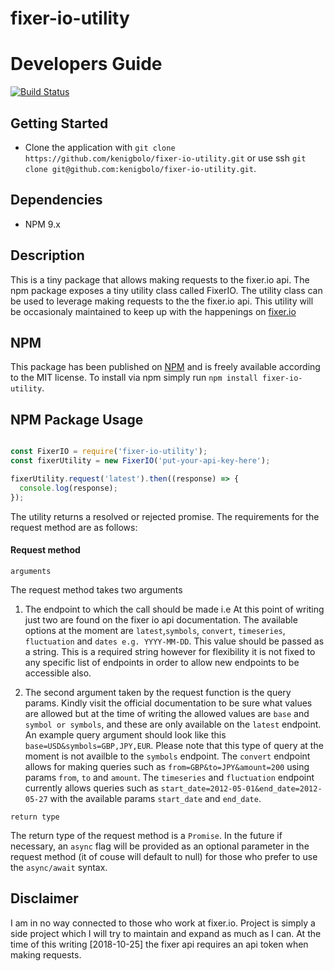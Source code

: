 # fixer-io-utility

# Developers Guide

[![Build Status](https://travis-ci.org/kenigbolo/fixer-io-utility.svg?branch=master)](https://travis-ci.org/kenigbolo/fixer-io-utility)

## Getting Started

+ Clone the application with `git clone https://github.com/kenigbolo/fixer-io-utility.git` or use ssh  `git clone git@github.com:kenigbolo/fixer-io-utility.git`.

## Dependencies

* NPM 9.x

## Description

This is a tiny package that allows making requests to the fixer.io api. The npm package exposes a tiny utility class called FixerIO. The utility class can be used to leverage making requests to the the fixer.io api. This utility will be occasionaly maintained to keep up with the happenings on [fixer.io](http://api.fixer.io)

## NPM

This package has been published on [NPM](https://www.npmjs.com/package/fixer-io-utility) and is freely available according to the MIT license. To install via npm simply run `npm install fixer-io-utility`.

## NPM Package Usage
```javascript

const FixerIO = require('fixer-io-utility');
const fixerUtility = new FixerIO('put-your-api-key-here');

fixerUtility.request('latest').then((response) => {
  console.log(response);
});
```
The utility returns a resolved or rejected promise. The requirements for the request method are as follows:

#### Request method

`arguments`

The request method takes two arguments

1. The endpoint to which the call should be made i.e At this point of writing just two are found on the fixer io api documentation. The available options at the moment are `latest`,`symbols`, `convert`, `timeseries`, `fluctuation` and `dates e.g. YYYY-MM-DD`. This value should be passed as a string. This is a required string however for flexibility it is not fixed to any specific list of endpoints in order to allow new endpoints to be accessible also.

2. The second argument taken by the request function is the query params. Kindly visit the official documentation to be sure what values are allowed but at the time of writing the allowed values are `base` and `symbol or symbols`, and these are only available on the `latest` endpoint. An example query argument should look like this `base=USD&symbols=GBP,JPY,EUR`. Please note that this type of query at the moment is not availble to the `symbols` endpoint. The `convert` endpoint allows for making queries such as `from=GBP&to=JPY&amount=200` using params `from`, `to` and `amount`. The `timeseries` and `fluctuation` endpoint currently allows queries such as `start_date=2012-05-01&end_date=2012-05-27` with the available params `start_date` and `end_date`.

`return type`

The return type of the request method is a `Promise`. In the future if necessary, an `async` flag will be provided as an optional parameter in the request method (it of couse will default to null) for those who prefer to use the `async/await` syntax.

## Disclaimer
I am in no way connected to those who work at fixer.io. Project is simply a side project which I will try to maintain and expand as much as I can. At the time of this writing [2018-10-25] the fixer api requires an api token when making requests.
